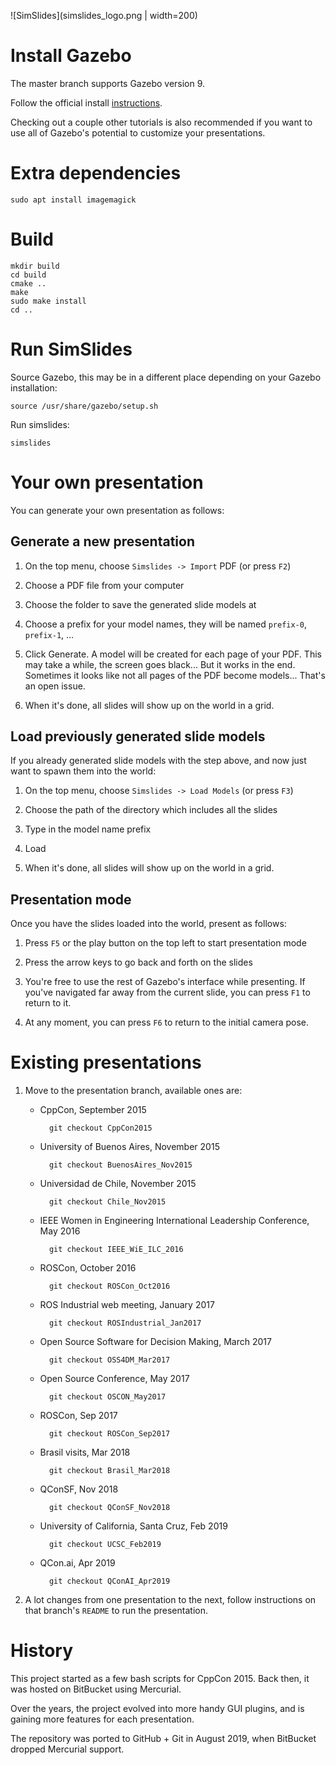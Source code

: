 ![SimSlides](simslides_logo.png | width=200)

# Install Gazebo

The master branch supports Gazebo version 9.

Follow the official install [instructions](http://gazebosim.org/tutorials?cat=install).

Checking out a couple other tutorials is also recommended if you want to
use all of Gazebo's potential to customize your presentations.

# Extra dependencies

    sudo apt install imagemagick

# Build

    mkdir build
    cd build
    cmake ..
    make
    sudo make install
    cd ..

# Run SimSlides

Source Gazebo, this may be in a different place depending on your Gazebo installation:

    source /usr/share/gazebo/setup.sh

Run simslides:

    simslides

# Your own presentation

You can generate your own presentation as follows:

## Generate a new presentation

1. On the top menu, choose `Simslides -> Import` PDF (or press `F2`)

1. Choose a PDF file from your computer

1. Choose the folder to save the generated slide models at

1. Choose a prefix for your model names, they will be named `prefix-0`, `prefix-1`, ...

1. Click Generate. A model will be created for each page of your PDF. This
may take a while, the screen goes black... But it works in the end.
Sometimes it looks like not all pages of the PDF become models... That's
an open issue.

1. When it's done, all slides will show up on the world in a grid.

## Load previously generated slide models

If you already generated slide models with the step above, and now just
want to spawn them into the world:

1. On the top menu, choose `Simslides -> Load Models` (or press `F3`)

1. Choose the path of the directory which includes all the slides

1. Type in the model name prefix

1. Load

1. When it's done, all slides will show up on the world in a grid.

## Presentation mode

Once you have the slides loaded into the world, present as follows:

1. Press `F5` or the play button on the top left to start presentation mode

1. Press the arrow keys to go back and forth on the slides

1. You're free to use the rest of Gazebo's interface while presenting.
   If you've navigated far away from the current slide, you can press `F1`
   to return to it.

1. At any moment, you can press `F6` to return to the initial camera pose.

# Existing presentations

1. Move to the presentation branch, available ones are:

    * CppCon, September 2015

            git checkout CppCon2015

    * University of Buenos Aires, November 2015

            git checkout BuenosAires_Nov2015

    * Universidad de Chile, November 2015

            git checkout Chile_Nov2015

    * IEEE Women in Engineering International Leadership Conference, May 2016

            git checkout IEEE_WiE_ILC_2016

    * ROSCon, October 2016

            git checkout ROSCon_Oct2016

    * ROS Industrial web meeting, January 2017

            git checkout ROSIndustrial_Jan2017

    * Open Source Software for Decision Making, March 2017

            git checkout OSS4DM_Mar2017

    * Open Source Conference, May 2017

            git checkout OSCON_May2017

    * ROSCon, Sep 2017

            git checkout ROSCon_Sep2017

    * Brasil visits, Mar 2018

            git checkout Brasil_Mar2018

    * QConSF, Nov 2018

            git checkout QConSF_Nov2018

    * University of California, Santa Cruz, Feb 2019

            git checkout UCSC_Feb2019

    * QCon.ai, Apr 2019

            git checkout QConAI_Apr2019

1. A lot changes from one presentation to the next, follow instructions on that
branch's `README` to run the presentation.

# History

This project started as a few bash scripts for CppCon 2015. Back then, it was
hosted on BitBucket using Mercurial.

Over the years, the project evolved into more handy GUI plugins, and is
gaining more features for each presentation.

The repository was ported to GitHub + Git in August 2019, when BitBucket
dropped Mercurial support.


